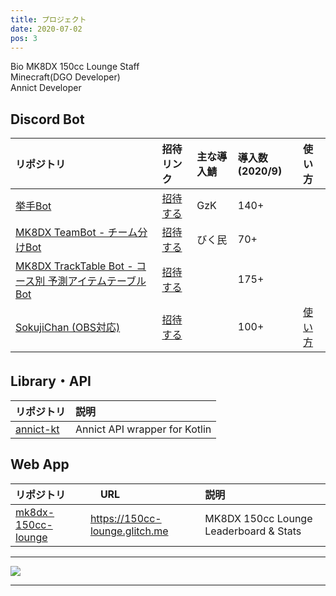 ```yaml
---
title: プロジェクト
date: 2020-07-02
pos: 3
---
```


 Bio
MK8DX 150cc Lounge Staff<br/>
Minecraft(DGO Developer)<br/>
Annict Developer<br/>

## Discord Bot

リポジトリ | 招待リンク | 主な導入鯖 | 導入数(2020/9) | 使い方
:--- |:--- |:--- |:--- |:--
[挙手Bot](https://github.com/riptakagi/KyoshuBot) | [招待する](https://discord.com/api/oauth2/authorize?client_id=705559539872694272&permissions=76800&scope=bot) | GzK | 140+
[MK8DX TeamBot - チーム分けBot](https://github.com/riptakagi/mk8dx-teambot) | [招待する](https://discord.com/api/oauth2/authorize?client_id=711910347711316039&permissions=3072&scope=bot) | びく民 | 70+
[MK8DX TrackTable Bot - コース別 予測アイテムテーブルBot](https://github.com/riptakagi/mk8dx-tracktablebot) | [招待する](https://discord.com/api/oauth2/authorize?client_id=714641356600901736&permissions=35840&scope=bot) | | 175+
[SokujiChan (OBS対応)](https://github.com/riptakagi/sokujichan) | [招待する](https://discord.com/api/oauth2/authorize?client_id=716931790865956904&permissions=3136&scope=bot) | | 100+ | [使い方](https://takagi.netlify.app/sokujichan)

## Library・API 
リポジトリ | 説明
:--- | :---
[annict-kt](https://github.com/riptakagi/annict-kt) | Annict API wrapper for Kotlin

## Web App

リポジトリ |　URL | 説明
:--- | :--- | :--- 
[mk8dx-150cc-lounge](https://github.com/riptakagi/mk8dx-150cc-lounge) | https://150cc-lounge.glitch.me | MK8DX 150cc Lounge Leaderboard & Stats

 * * *

<img src="https://grass-graph.moshimo.works/images/riptakagi.png">

 * * *
